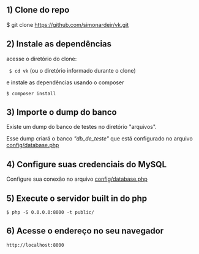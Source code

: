 ## 1) Clone do repo
$ git clone https://github.com/simonardejr/vk.git

## 2) Instale as dependências
acesse o diretório do clone:

``` $ cd vk``` (ou o diretório informado durante o clone)

e instale as dependências usando o composer

`$ composer install`

## 3) Importe o dump do banco
Existe um dump do banco de testes no diretório "arquivos". 

Esse dump criará o banco *"db_de_teste"* que está configurado no arquivo [config/database.php](https://github.com/simonardejr/vk/blob/master/config/database.php)

## 4) Configure suas credenciais do MySQL
Configure sua conexão no arquivo [config/database.php](https://github.com/simonardejr/vk/blob/master/config/database.php)

## 5) Execute o servidor built in do php
```$ php -S 0.0.0.0:8000 -t public/```

## 6) Acesse o endereço no seu navegador
```http://localhost:8000```